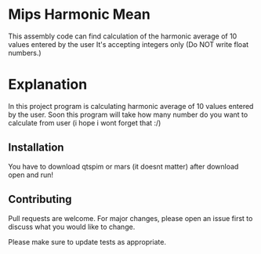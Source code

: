 # Mips Harmonic Mean
 This assembly code can find calculation of the harmonic average of 10 values ​​entered by the user
 It's accepting integers only (Do NOT write float numbers.)


# Explanation

In this project program is calculating harmonic average of 10 values entered by the user. Soon this program will take how many number do you want to calculate from user (i hope i wont forget that :/)   





## Installation

You have to download qtspim or mars (it doesnt matter) after download open and run!

## Contributing
Pull requests are welcome. For major changes, please open an issue first to discuss what you would like to change.

Please make sure to update tests as appropriate.
